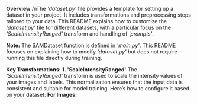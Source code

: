**Overview**
/nThe *'dataset.py'* file provides a template for setting up a dataset in your project. It includes transformations and preprocessing steps
tailored to your data. This README explains how to customize the *'dataset.py'* file for different datasets, with a particular focus on the
*'ScaleIntensityRanged'* transform and handling of *'prompts'*.

**Note:** The SAMDataset function is defined in *'main.py'*. This README focuses on explaining how to modify *'dataset.py'* but does not 
require running this file directly during training.

**Key Transformations:**
**1. 'ScaleIntensityRanged'**
The *'ScaleIntensityRanged'* transform is used to scale the intensity values of your images and labels. This normalization ensures that the input
data is consistent and suitable for model training. Here’s how to configure it based on your dataset:
**For Images:**
